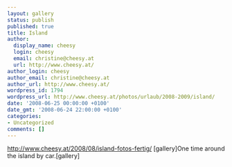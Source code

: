 ```yaml
---
layout: gallery
status: publish
published: true
title: Island
author:
  display_name: cheesy
  login: cheesy
  email: christine@cheesy.at
  url: http://www.cheesy.at/
author_login: cheesy
author_email: christine@cheesy.at
author_url: http://www.cheesy.at/
wordpress_id: 1794
wordpress_url: http://www.cheesy.at/photos/urlaub/2008-2009/island/
date: '2008-06-25 00:00:00 +0100'
date_gmt: '2008-06-24 22:00:00 +0100'
categories:
- Uncategorized
comments: []
---
```

http://www.cheesy.at/2008/08/island-fotos-fertig/
[gallery]<!--:--><!--:en-->One time around the island by car.[gallery]<!--:-->
